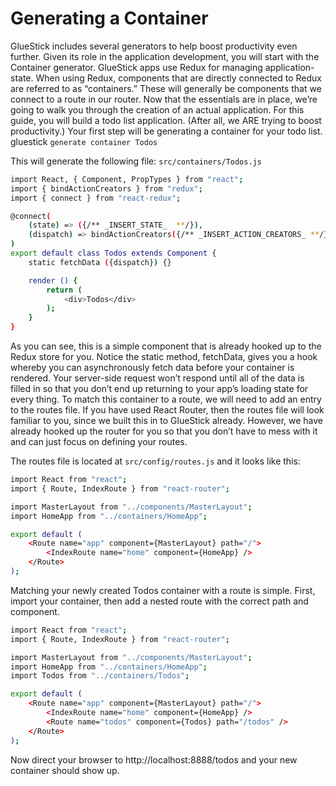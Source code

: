 # Generating a Container

GlueStick includes several generators to help boost productivity even further. Given its role in the application development, you will start with the Container generator. GlueStick apps use Redux for managing application-state. When using Redux, components that are directly connected to Redux are referred to as “containers.” These will generally be components that we connect to a route in our router. Now that the essentials are in place, we’re going to walk you through the creation of an actual application. For this guide, you will build a todo list application. (After all, we ARE trying to boost productivity.) Your first step will be generating a container for your todo list. gluestick ```generate container Todos```

This will generate the following file: ```src/containers/Todos.js```


```bash
import React, { Component, PropTypes } from "react";
import { bindActionCreators } from "redux";
import { connect } from "react-redux";

@connect(
    (state) => ({/** _INSERT_STATE_  **/}),
    (dispatch) => bindActionCreators({/** _INSERT_ACTION_CREATORS_ **/}, dispatch)
)
export default class Todos extends Component {
    static fetchData ({dispatch}) {}

    render () {
        return (
            <div>Todos</div>
        );
    }
}
```


As you can see, this is a simple component that is already hooked up to the Redux store for you. Notice the static method, fetchData, gives you a hook whereby you can asynchronously fetch data before your container is rendered. Your server-side request won’t respond until all of the data is filled in so that you don’t end up returning to your app’s loading state for every thing. To match this container to a route, we will need to add an entry to the routes file. If you have used React Router, then the routes file will look familiar to you, since we built this in to GlueStick already. However, we have already hooked up the router for you so that you don’t have to mess with it and can just focus on defining your routes.


The routes file is located at ```src/config/routes.js``` and it looks like this:


```bash
import React from "react";
import { Route, IndexRoute } from "react-router";

import MasterLayout from "../components/MasterLayout";
import HomeApp from "../containers/HomeApp";

export default (
    <Route name="app" component={MasterLayout} path="/">
        <IndexRoute name="home" component={HomeApp} />
    </Route>
);
```

Matching your newly created Todos container with a route is simple. First, import your container, then add a nested route with the correct path and component.



```bash
import React from "react";
import { Route, IndexRoute } from "react-router";

import MasterLayout from "../components/MasterLayout";
import HomeApp from "../containers/HomeApp";
import Todos from "../containers/Todos";

export default (
    <Route name="app" component={MasterLayout} path="/">
        <IndexRoute name="home" component={HomeApp} />
        <Route name="todos" component={Todos} path="/todos" />
    </Route>
);
```

Now direct your browser to http://localhost:8888/todos and your new container should show up.
